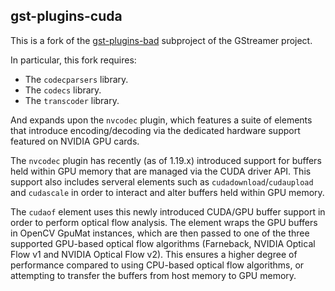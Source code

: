gst-plugins-cuda
----------------

This is a fork of the [gst-plugins-bad](https://gitlab.freedesktop.org/gstreamer/gstreamer/-/tree/main/subprojects/gst-plugins-bad) subproject of the GStreamer project. 

In particular, this fork requires:
- The `codecparsers` library.
- The `codecs` library.
- The `transcoder` library.

And expands upon the `nvcodec` plugin, which features a suite of elements that introduce encoding/decoding via the dedicated hardware support featured on NVIDIA GPU cards.

The `nvcodec` plugin has recently (as of 1.19.x) introduced support for buffers held within GPU memory that are managed via the CUDA driver API. This support also includes serveral elements such as `cudadownload`/`cudaupload` and `cudascale` in order to interact and alter buffers held within GPU memory. 

The `cudaof` element uses this newly introduced CUDA/GPU buffer support in order to perform optical flow analysis. The element wraps the GPU buffers in OpenCV GpuMat instances, which are then passed to one of the three supported GPU-based optical flow algorithms (Farneback, NVIDIA Optical Flow v1 and NVIDIA Optical Flow v2). This ensures a higher degree of performance compared to using CPU-based optical flow algorithms, or attempting to transfer the buffers from host memory to GPU memory.
